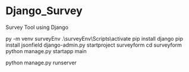 # Django_Survey
Survey Tool using Django

py -m venv surveyEnv
.\surveyEnv\Scripts\activate
pip install django
pip install jsonfield
django-admin.py startproject surveyform
cd surveyform
python manage.py startapp main

python manage.py runserver